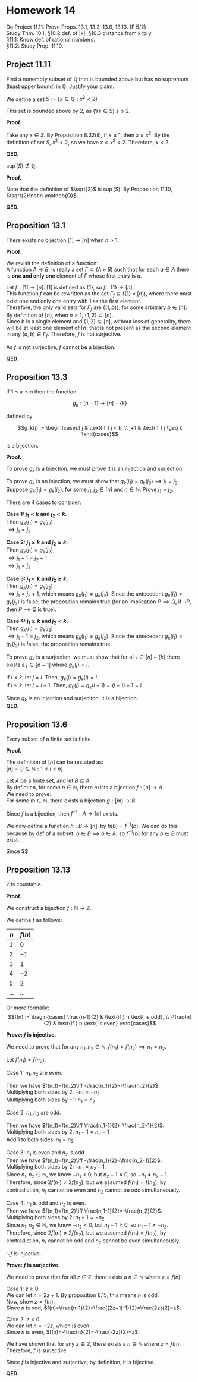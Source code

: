# Homework 14
Do Project 11.11. Prove Props. 13.1, 13.3, 13.6, 13.13. (F 5/2)  
Study Thm. 10.1, §10.2 def. of |x|, §10.3 distance from x to y.  
§11.1: Know def. of rational numbers.  
§11.2: Study Prop. 11.10.   

## Project 11.11  
Find a nonempty subset of $\mathbb{Q}$ that is bounded above but has no supremum (least upper bound) in $\mathbb{Q}$. Justify your claim.  

We define a set $S:=\{x \in \mathbb{Q} : x^2 < 2\}$  

This set is bounded above by $2$, as $(\forall s\in S) \text{ } s\leq 2$.  

**Proof.**  

Take any $x\in S$. By Proposition 8.32(ii), if $x\geq1$, then $x\leq x^2$. By the definition of set $S$, $x^2<2$, so we have $x\leq x^2 < 2$. Therefore, $x<2$.  

**QED.**  

$\sup(S)\notin \mathbb{Q}$.  

**Proof.**  

Note that the definition of $\sqrt{2}$ is $\sup(S)$. By Proposition 11.10, $\sqrt{2}\notin \mathbb{Q}$.  

**QED.**  

## Proposition 13.1  
There exists no bijection $[1]\to [n]$ when $n>1$.  

**Proof.**  

We revisit the definition of a function:  
A function $A\to B$, is really a set $\Gamma\subset(A\times B)$ such that for each $a\in A$ there is **one and only one** element of $\Gamma$ whose first entry is $a$.  

Let $f : [1]\to [n]$.  $[1]$ is defined as $\{1\}$, so $f : \{1\}\to [n]$.  
This function $f$ can be rewritten as the set $\Gamma_f\subseteq (\{1\}\times [n])$, where there must exist one and only one entry with $1$ as the first element.  
Therefore, the only valid sets for $\Gamma_f$ are $\{(1, b)\}$, for some arbitrary $b\in [n]$.  
By definition of $[n]$, when $n>1$, $\{1, 2\}\subseteq [n]$.  
Since $b$ is a single element and $\{1, 2\}\subseteq [n]$, without loss of generality, there will be at least one element of $[n]$ that is not present as the second element in any $(a,b)\in\Gamma_f$. Therefore, $f$ is not surjective.  

As $f$ is not surjective, $f$ cannot be a bijection.  

**QED.**  

## Proposition 13.3
If $1 \leq k \leq n$ then the function

$$g_k : [n-1] \to [n]-\{k\}$$

defined by

$$g_k(j) := 
\begin{cases}
j & \text{if } j < k, \\
j+1 & \text{if } j \geq k
\end{cases}$$  

is a bijection.  

**Proof.**  

To prove $g_k$ is a bijection, we must prove it is an injection and surjection.  

To prove $g_k$ is an injection, we must show that $g_k(j_1)=g_k(j_2)\implies j_1=j_2$.  
Suppose $g_k(j_1)=g_k(j_2)$, for some $j_1, j_2\in [n]$ and $n\in \mathbb{N}$. Prove $j_1=j_2$.  

There are 4 cases to consider:  

**Case 1: $j_1 < k$ and $j_2 < k$.**  
Then $g_k(j_1)=g_k(j_2)$  
$\iff j_1=j_2$  

**Case 2: $j_1 \geq k$ and $j_2 \geq k$.**  
Then $g_k(j_1)=g_k(j_2)$  
$\iff j_1+1=j_2+1$  
$\iff j_1=j_2$  

**Case 3: $j_1 < k$ and $j_2 \geq k$.**  
Then $g_k(j_1)=g_k(j_2)$  
$\iff j_1=j_2+1$, which means $g_k(j_1)\neq g_k(j_2)$. Since the antecedent $g_k(j_1) = g_k(j_2)$ is false, the proposition remains true (for an implication $P\implies Q$, if $\lnot P$, then $P\implies Q$ is true).  

**Case 4: $j_1 \geq k$ and $j_2 < k$.**  
Then $g_k(j_1)=g_k(j_2)$  
$\iff j_1+1=j_2$, which means $g_k(j_1)\neq g_k(j_2)$. Since the antecedent $g_k(j_1) = g_k(j_2)$ is false, the proposition remains true.  

To prove $g_k$ is a surjection, we must show that for all $i\in [n]-\{k\}$ there exists a $j\in [n-1]$ where $g_k(j)=i$.  

If $i<k$, let $j=i$. Then, $g_k(j)=g_k(i)=i$.  
If $i\geq k$, let $j=i-1$. Then, $g_k(j)=g_k(i-1)=(i-1)+1=i$.  

Since $g_k$ is an injection and surjeciton, it is a bijection.  
**QED.**  

## Proposition 13.6  
Every subset of a finite set is finite.  

**Proof.**  

The definition of $[n]$ can be restated as:  
$[n]=\{i\in\mathbb{N} : 1 \leq i \leq n\}$.  

Let $A$ be a finite set, and let $B\subseteq A$.  
By defintion, for some $n\in\mathbb{N}$, there exists a bijection $f : [n] \to A$.  
We need to prove:  
For some $m\in\mathbb{N}$, there exists a bijection $g : [m] \to B$.  

Since $f$ is a bijection, then $f^{-1} :  A \to [n]$ exists.  

We now define a function $h : B \to [n]$, by $h(b)=f^{-1}(b)$. We can do this because by def of a subset, $b\in B \implies b\in A$, so $f^{-1}(b)$ for any $b\in B$ must exist.  

Since $$

## Proposition 13.13  
$\mathbb{Z}$ is countable.  

**Proof.**  

We construct a bijection $f : \mathbb{N}\to \mathbb{Z}$.  

We define $f$ as follows:  

| $n$   | $f(n)$ |
| ----- | ------ |
| $1$   | $0$    |
| $2$   | $-1$   |
| $3$   | $1$    |
| $4$   | $-2$   |
| $5$   | $2$    |
| $...$ | $...$  |

Or more formally:  
$$f(n) := 
\begin{cases}
\frac{n-1}{2} & \text{if } n \text{ is odd}, \\
-\frac{n}{2} & \text{if } n \text{ is even}
\end{cases}$$  

**Prove: $f$ is injective.**  

We need to prove that for any $n_1, n_2\in \mathbb{N}, f(n_1)=f(n_2)\implies n_1=n_2$.  

Let $f(n_1)=f(n_2)$.  

Case 1: $n_1, n_2$ are even.  

Then we have $f(n_1)=f(n_2)\iff -\frac{n_1}{2}=-\frac{n_2}{2}$.  
Multiplying both sides by $2$: $-n_1=-n_2$  
Multiplying both sides by $-1$: $n_1=n_2$  

Case 2: $n_1, n_2$ are odd.  

Then we have $f(n_1)=f(n_2)\iff \frac{n_1-1}{2}=\frac{n_2-1}{2}$.  
Multiplying both sides by $2$: $n_1-1=n_2-1$  
Add $1$ to both sides: $n_1=n_2$  

Case 3: $n_1$ is even and $n_2$ is odd.  
Then we have $f(n_1)=f(n_2)\iff -\frac{n_1}{2}=\frac{n_2-1}{2}$.  
Multiplying both sides by $2$: $-n_1=n_2-1$.  
Since $n_1, n_2\in\mathbb{N}$, we know $-n_1 < 0$, but $n_2-1 \geq 0$, so $-n_1\neq n_2-1$. Therefore, since $2f(n_1)\neq 2f(n_2)$, but we assumed $f(n_1)=f(n_2)$, by contradiction, $n_1$ cannot be even and $n_2$ cannot be odd simultaneously.  

Case 4: $n_1$ is odd and $n_2$ is even.  
Then we have $f(n_1)=f(n_2)\iff \frac{n_1-1}{2}=-\frac{n_2}{2}$.  
Multiplying both sides by $2$: $n_1-1=-n_2$.  
Since $n_1, n_2\in\mathbb{N}$, we know $-n_2 < 0$, but $n_1-1 \geq 0$, so $n_1-1\neq -n_2$. Therefore, since $2f(n_1)\neq 2f(n_2)$, but we assumed $f(n_1)=f(n_2)$, by contradiction, $n_1$ cannot be odd and $n_2$ cannot be even simultaneously.  

$\therefore f$ is injective.   

**Prove: $f$ is surjective.**  

We need to prove that for all $z\in\mathbb{Z}$, there exists a $n\in\mathbb{N}$ where $z=f(n)$.  

Case 1: $z\geq0$.  
We can let $n=2z+1$. By proposition 6.15, this means $n$ is odd.  
Now, show $z=f(n)$.  
Since $n$ is odd, $f(n)=\frac{n-1}{2}=\frac{(2z+1)-1}{2}=\frac{2z}{2}=z$.  

Case 2: $z<0$.  
We can let $n=-2z$, which is even.     
Since $n$ is even, $f(n)=-\frac{n}{2}=-\frac{-2z}{2}=z$.  

We have shown that for any $z\in\mathbb{Z}$, there exists a $n\in\mathbb{N}$ where $z=f(n)$.  Therefore, $f$ is surjective.  

Since $f$ is injective and surjective, by definition, it is bijective.  

**QED.**  
